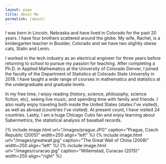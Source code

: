 ```yaml
---
layout: page
title: About Me
permalink: /about/
---
```




I was born in Lincoln, Nebraska and have lived in Colorado for the past 20 years. I have four brothers scattered around the globe. My wife, Rachel, is a kindergarten teacher in Boulder, Colorado and we have two slightly obese cats, Stalin and Lenin.

I worked in the tech industry as an electrical engineer for three years before returning to school to pursue my passion for teaching. After completing a Ph.D. in Applied Mathematics at the University of Colorado Denver, I joined the faculty of the Department of Statistics at Colorado State University in 2018. I have taught a wide range of courses in mathematics and statistics at the undergraduate and graduate levels.

In my free time, I enjoy reading (history, science, philosophy, science fiction, etc), seeing live music, and spending time with family and friends. I also really enjoy traveling both inside the United States (states I've visited), as well as abroad (countries I've visited). At present count, I have visited 24 countries. Lastly, I am a huge Chicago Cubs fan and enjoy learning about Sabermetrics, the statistical analysis of baseball records.


{% include image.html url="/images/prague.JPG" caption="Prague, Czech Republic (2005)" width=250 align="left" %}
{% include image.html url="/images/greatwall.jpg" caption="The Great Wall of China (2008)" width=250 align="left" %}
{% include image.html url="/images/curacao.jpg" caption="Willemstad, Curacao (2015)" width=250 align="right" %}
